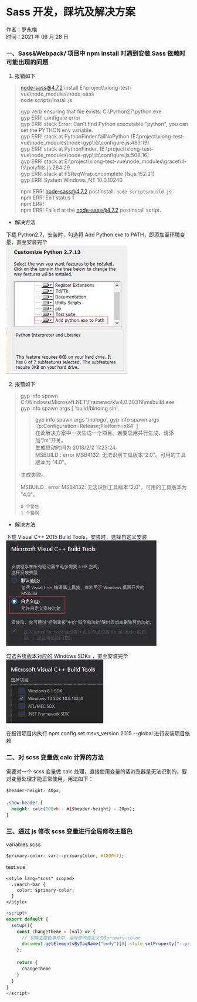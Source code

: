 # Sass 开发，踩坑及解决方案

作者：罗永梅  
时间：2021 年 06 月 28 日

### 一、Sass&Webpack/ 项目中 npm install 时遇到安装 Sass 依赖时可能出现的问题

1. 报错如下

> node-sass@4.7.2 install E:\project\xlong-test-vue\node_modules\node-sass  
> node scripts/install.js
>
> gyp verb ensuring that file exists: C:\Python27\python.exe  
> gyp ERR! configure error  
> gyp ERR! stack Error: Can't find Python executable "python", you can set the PYTHON env variable.  
> gyp ERR! stack at PythonFinder.failNoPython (E:\project\xlong-test-vue\node_modules\node-gyp\lib\configure.js:483:19)  
> gyp ERR! stack at PythonFinder.<anonymous> (E:\project\xlong-test-vue\node_modules\node-gyp\lib\configure.js:508:16)  
> gyp ERR! stack at E:\project\xlong-test-vue\node_modules\graceful-fs\polyfills.js:284:29  
> gyp ERR! stack at FSReqWrap.oncomplete (fs.js:152:21)  
> gyp ERR! System Windows_NT 10.0.10240
>
> npm ERR! node-sass@4.7.2 postinstall: `node scripts/build.js`  
> npm ERR! Exit status 1  
> npm ERR!  
> npm ERR! Failed at the node-sass@4.7.2 postinstall script.

- 解决方法

下载 Python2.7，安装时，勾选将 Add Python.exe to PATH，即添加至环境变量，直至安装完毕  
![Image text](images/sass-3.png)

2. 报错如下

> gyp info spawn C:\Windows\Microsoft.NET\Framework\v4.0.30319\msbuild.exe  
> gyp info spawn args [ 'build/binding.sln',
>
> > gyp info spawn args '/nologo',
> > gyp info spawn args '/p:Configuration=Release;Platform=x64' ]  
> > 在此解决方案中一次生成一个项目。若要启用并行生成，请添加“/m”开关。  
> > 生成启动时间为 2018/2/2 11:23:24。  
> > MSBUILD : error MSB4132: 无法识别工具版本“2.0”。可用的工具版本为 "4.0"。
>
> 生成失败。
>
> MSBUILD : error MSB4132: 无法识别工具版本“2.0”。可用的工具版本为 "4.0"。
>
>     0 个警告
>     1 个错误

- 解决方法

下载 Visual C++ 2015 Build Tools，安装时，选择自定义安装  
![Image text](images/sass-1.png)

勾选系统版本对应的 Windows SDKs ，直至安装完毕  
![Image text](images/sass-2.png)

在报错项目内执行 npm config set msvs_version 2015 --global 进行安装项目依赖

### 二、对 scss 变量做 calc 计算的方法

需要对一个 scss 变量做 calc 处理，直接使用变量的话浏览器是无法识别的，要对变量处理才能正常使用，用法如下：

```css
$header-height: 40px;

.show-header {
  height: calc(100vh - #{$header-height} - 20px);
}
```

### 三、通过 js 修改 scss 变量进行全局修改主题色

variables.scss

```css
$primary-color: var(--primaryColor, #1890ff);
```

test.vue

```
<style lang="scss" scoped>
  .search-bar {
    color: $primary-color;
  }
</style>
```

```js
<script>
export default {
  setup(){
    const changeTheme = (val) => {
      // 切换主题色事件中，全局修改自定义的$primary-color
      document.getElementsByTagName("body")[0].style.setProperty("--primaryColor", val);
    };

    return {
      changeTheme
    }
  }
}
</script>
```
